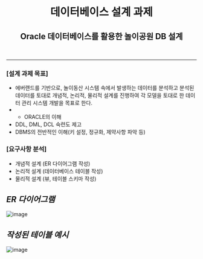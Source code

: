 <br>
<h1 align="center"> 데이터베이스 설계 과제 </h1>
<h2 align="center"> Oracle 데이터베이스를 활용한 놀이공원 DB 설계  </h2>
<br>

---
### [설계 과제 목표]
* 에버랜드를 기반으로, 놀이동산 시스템 속에서 발생하는 데이터를 분석하고 분석된 데이터를 토대로 개념적, 논리적, 물리적 설계를 진행하여 각 모델을 토대로 한 데이터 관리 시스템 개발을 목표로 한다.
* * ORACLE의 이해
* DDL, DML, DCL 숙련도 제고
* DBMS의 전반적인 이해(키 설정, 정규화, 제약사항 파악 등)
 
### [요구사항 분석]
* 개념적 설계 (ER 다이어그램 작성)
* 논리적 설계 (데이터베이스 테이블 작성)
* 물리적 설계 (뷰, 테이블 스키마 작성)


  
***ER 다이어그램***
-
![image](https://github.com/Jiwoon22/Everland-Database-Project/assets/51106092/b6611462-f0c7-49dc-b73f-4b5d1498324f)




***작성된 테이블  예시***
-
![image](https://github.com/Jiwoon22/Everland-Database-Project/assets/51106092/64c0b5d3-ce8c-4fb0-872b-3b521dcc0619)


